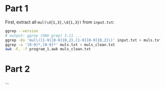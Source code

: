 # Part 1

First, extract all `mul(\d{1,3},\d{1,3})` from `input.txt`:

```zsh
ggrep --version
# output: ggrep (GNU grep) 3.11 ...
ggrep -Eo 'mul\([1-9][0-9]{0,2},[1-9][0-9]{0,2}\)' input.txt > muls.txt
ggrep -o '[0-9]*,[0-9]*' muls.txt > muls_clean.txt
awk -F, -f program_1.awk muls_clean.txt
```

# Part 2

...
